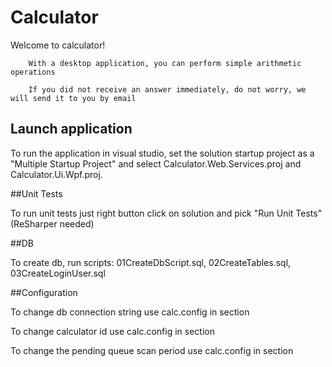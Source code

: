 # Calculator

Welcome to calculator!

        With a desktop application, you can perform simple arithmetic operations

        If you did not receive an answer immediately, do not worry, we will send it to you by email

## Launch application

To run the application in visual studio, set the solution startup project as a "Multiple Startup Project" and select Calculator.Web.Services.proj and Calculator.Ui.Wpf.proj.


##Unit Tests

To run unit tests just right button click on solution and pick "Run Unit Tests" (ReSharper needed)

##DB

To create db, run scripts: 01CreateDbScript.sql, 02CreateTables.sql, 03CreateLoginUser.sql

##Configuration

To change db connection string use calc.config in section         <db>
    <sql connectionString="Max Pool Size=400;Connection Timeout=120;Data Source=localhost;Initial Catalog=Calculator;Persist Security Info=True;user id=calculator;password=1!password;" />
 </db>

To change calculator id use calc.config in section
  <app calculatorId="123" />

To change the pending queue scan period use calc.config in section  <watcher checkingPeriodInMs="10000" />
